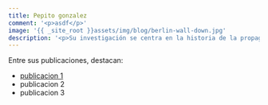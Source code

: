 ```yaml
---
title: Pepito gonzalez
comment: '<p>asdf</p>'
image: '{{ _site_root }}assets/img/blog/berlin-wall-down.jpg'
description: '<p>Su investigación se centra en la historia de la propaganda, las culturas políticas y las relaciones culturales internacionales durante el periodo de entreguerras (1919-39).</p>'
---
```

<p>Entre sus publicaciones, destacan:&nbsp;</p>
<ul><li><a href="http://www.uam.es" target="_blank">publicacion 1</a></li><li>publicacion 2</li><li>publicacion 3</li></ul>